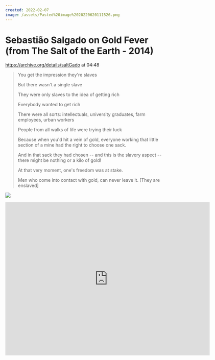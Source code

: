 ```yaml
---
created: 2022-02-07
image: /assets/Pasted%20image%2020220620111526.png
---
```


# Sebastião Salgado on Gold Fever (from The Salt of the Earth - 2014)

https://archive.org/details/saltGado at 04:48

> You get the impression they're slaves
>
> But there wasn't a single slave
> 
> They were only slaves to the idea of getting rich
>
> Everybody wanted to get rich
>
> There were all sorts: intellectuals, university graduates, farm employees, urban workers
>
> People from all walks of life were trying their luck
>
> Because when you'd hit a vein of gold, everyone working that little section of a mine had the right to choose one sack.
>
> And in that sack they had chosen -- and this is the slavery aspect -- there might be nothing or a kilo of gold!
>
> At that very moment, one's freedom was at stake.
>
> Men who come into contact with gold, can never leave it. [They are enslaved]

![](../assets/Pasted%20image%2020220620111526.png)

<iframe src="https://archive.org/embed/saltGado" width="640" height="480" frameborder="0" webkitallowfullscreen="true" mozallowfullscreen="true" allowfullscreen></iframe>
